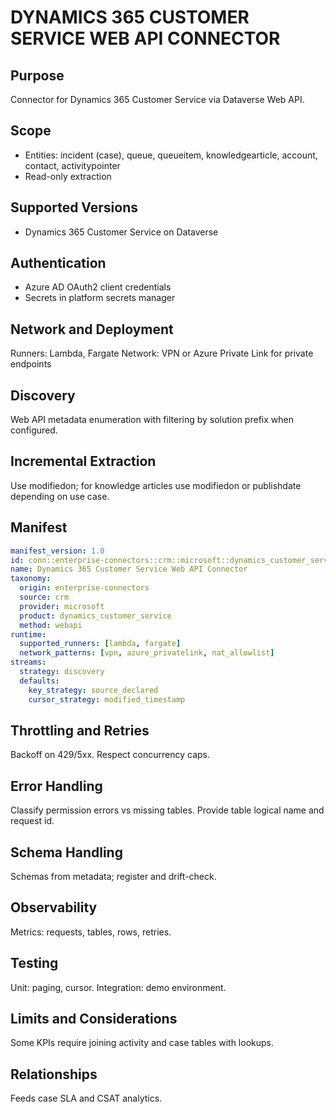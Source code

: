 # DYNAMICS 365 CUSTOMER SERVICE WEB API CONNECTOR

## Purpose
Connector for Dynamics 365 Customer Service via Dataverse Web API.

## Scope
- Entities: incident (case), queue, queueitem, knowledgearticle, account, contact, activitypointer
- Read-only extraction

## Supported Versions
- Dynamics 365 Customer Service on Dataverse

## Authentication
- Azure AD OAuth2 client credentials
- Secrets in platform secrets manager

## Network and Deployment
Runners: Lambda, Fargate
Network: VPN or Azure Private Link for private endpoints

## Discovery
Web API metadata enumeration with filtering by solution prefix when configured.

## Incremental Extraction
Use modifiedon; for knowledge articles use modifiedon or publishdate depending on use case.

## Manifest
```yaml
manifest_version: 1.0
id: conn::enterprise-connectors::crm::microsoft::dynamics_customer_service::webapi
name: Dynamics 365 Customer Service Web API Connector
taxonomy:
  origin: enterprise-connectors
  source: crm
  provider: microsoft
  product: dynamics_customer_service
  method: webapi
runtime:
  supported_runners: [lambda, fargate]
  network_patterns: [vpn, azure_privatelink, nat_allowlist]
streams:
  strategy: discovery
  defaults:
    key_strategy: source_declared
    cursor_strategy: modified_timestamp
```
## Throttling and Retries
Backoff on 429/5xx. Respect concurrency caps.

## Error Handling
Classify permission errors vs missing tables. Provide table logical name and request id.

## Schema Handling
Schemas from metadata; register and drift-check.

## Observability
Metrics: requests, tables, rows, retries.

## Testing
Unit: paging, cursor. Integration: demo environment.

## Limits and Considerations
Some KPIs require joining activity and case tables with lookups.

## Relationships
Feeds case SLA and CSAT analytics.
